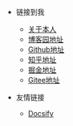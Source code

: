 <!-- _navbar.md -->

* 链接到我  
  * [关于本人]() 
  * [博客园地址]()
  * [Github地址]()
  * [知乎地址]()
  * [掘金地址]()
  * [Gitee地址]()

* 友情链接
  * [Docsify](https://docsify.js.org/#/)
